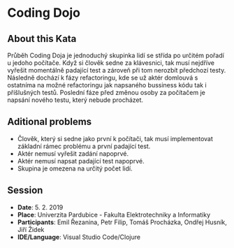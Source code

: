 ﻿# Coding Dojo

## About this Kata

Průběh Coding Doja je jednoduchý skupinka lidí se střída po určitém pořadí u jedoho počítače. Když si člověk sedne za klávesnici, tak musí nejdříve vyřešit momentálně padající test a zároveň při tom nerozbít předchozí testy. Následně dochází k fázy refactoringu, kde se už aktér domlouvá s ostatníma na možné refactoringu jak napsaného bussiness kódu tak i příšlušných testů. Poslední fáze před změnou osoby za počítačem je napsání nového testu, který nebude procházet.

## Aditional problems

- Člověk, který si sedne jako první k počítači, tak musí implementovat základní rámec problému a první padající test.
- Aktér nemusí vyřešit zadání napoprvé.
- Aktér nemusí napsat padající test napoprvé.
- Skupina je omezena na určitý počet lidí.

## Session

- **Date**: 5. 2. 2019
- **Place**: Univerzita Pardubice - Fakulta Elektrotechniky a Informatiky
- **Participants**: Emil Řezanina, Petr Filip, Tomáš Procházka, Ondřej Husník, Jiří Židek
- **IDE/Language**: Visual Studio Code/Clojure